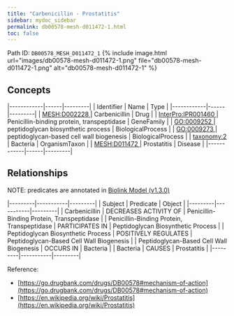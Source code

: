 ```yaml
---
title: "Carbenicillin - Prostatitis"
sidebar: mydoc_sidebar
permalink: db00578-mesh-d011472-1.html
toc: false 
---
```



Path ID: `DB00578_MESH_D011472_1`
{% include image.html url="images/db00578-mesh-d011472-1.png" file="db00578-mesh-d011472-1.png" alt="db00578-mesh-d011472-1" %}

## Concepts

|------------|------|---------|
| Identifier | Name | Type    |
|------------|------|---------|
| <a href="https://identifiers.org/MESH:D002228">MESH:D002228 </a> | Carbenicillin | Drug |
| <a href="https://identifiers.org/InterPro:IPR001460">InterPro:IPR001460 </a> | Penicillin-binding protein, transpeptidase | GeneFamily |
| <a href="https://identifiers.org/GO:0009252">GO:0009252 </a> | peptidoglycan biosynthetic process | BiologicalProcess |
| <a href="https://identifiers.org/GO:0009273">GO:0009273 </a> | peptidoglycan-based cell wall biogenesis | BiologicalProcess |
| <a href="https://identifiers.org/taxonomy:2">taxonomy:2 </a> | Bacteria | OrganismTaxon |
| <a href="https://identifiers.org/MESH:D011472">MESH:D011472 </a> | Prostatitis | Disease |
|------------|------|---------|

## Relationships


NOTE: predicates are annotated in <a href="https://github.com/biolink/biolink-model/releases/tag/v1.3.0">Biolink Model (v1.3.0)</a>

|---------|-----------|---------|
| Subject | Predicate | Object  |
|---------|-----------|---------|
| Carbenicillin | DECREASES ACTIVITY OF | Penicillin-Binding Protein, Transpeptidase |
| Penicillin-Binding Protein, Transpeptidase | PARTICIPATES IN | Peptidoglycan Biosynthetic Process |
| Peptidoglycan Biosynthetic Process | POSITIVELY REGULATES | Peptidoglycan-Based Cell Wall Biogenesis |
| Peptidoglycan-Based Cell Wall Biogenesis | OCCURS IN | Bacteria |
| Bacteria | CAUSES | Prostatitis |
|---------|-----------|---------|

Reference: 
  - [https://go.drugbank.com/drugs/DB00578#mechanism-of-action](https://go.drugbank.com/drugs/DB00578#mechanism-of-action)
  - [https://en.wikipedia.org/wiki/Prostatitis](https://en.wikipedia.org/wiki/Prostatitis)
